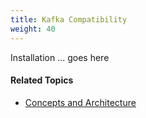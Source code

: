 ```yaml
---
title: Kafka Compatibility
weight: 40
---
```


Installation ... goes here

#### Related Topics
* <a href="../../architecture/overview">Concepts and Architecture</a>

